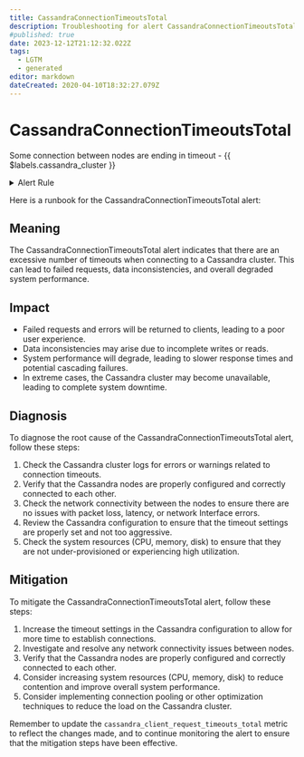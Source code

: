 ```yaml
---
title: CassandraConnectionTimeoutsTotal
description: Troubleshooting for alert CassandraConnectionTimeoutsTotal
#published: true
date: 2023-12-12T21:12:32.022Z
tags: 
  - LGTM
  - generated
editor: markdown
dateCreated: 2020-04-10T18:32:27.079Z
---
```


# CassandraConnectionTimeoutsTotal

Some connection between nodes are ending in timeout - {{ $labels.cassandra_cluster }}

<details>
  <summary>Alert Rule</summary>

{{% rule "cassandra/instaclustr-cassandra-exporter.yml" "CassandraConnectionTimeoutsTotal" %}}

{{% comment %}}

```yaml
alert: CassandraConnectionTimeoutsTotal
expr: avg(cassandra_client_request_timeouts_total) by (cassandra_cluster,instance) > 5
for: 2m
labels:
    severity: critical
annotations:
    summary: Cassandra connection timeouts total (instance {{ $labels.instance }})
    description: |-
        Some connection between nodes are ending in timeout - {{ $labels.cassandra_cluster }}
          VALUE = {{ $value }}
          LABELS = {{ $labels }}
    runbook: https://github.com/srerun/prometheus-alerts/blob/main/content/runbooks/instaclustr-cassandra-exporter/CassandraConnectionTimeoutsTotal.md

```

{{% /comment %}}

</details>


Here is a runbook for the CassandraConnectionTimeoutsTotal alert:

## Meaning

The CassandraConnectionTimeoutsTotal alert indicates that there are an excessive number of timeouts when connecting to a Cassandra cluster. This can lead to failed requests, data inconsistencies, and overall degraded system performance.

## Impact

* Failed requests and errors will be returned to clients, leading to a poor user experience.
* Data inconsistencies may arise due to incomplete writes or reads.
* System performance will degrade, leading to slower response times and potential cascading failures.
* In extreme cases, the Cassandra cluster may become unavailable, leading to complete system downtime.

## Diagnosis

To diagnose the root cause of the CassandraConnectionTimeoutsTotal alert, follow these steps:

1. Check the Cassandra cluster logs for errors or warnings related to connection timeouts.
2. Verify that the Cassandra nodes are properly configured and correctly connected to each other.
3. Check the network connectivity between the nodes to ensure there are no issues with packet loss, latency, or network Interface errors.
4. Review the Cassandra configuration to ensure that the timeout settings are properly set and not too aggressive.
5. Check the system resources (CPU, memory, disk) to ensure that they are not under-provisioned or experiencing high utilization.

## Mitigation

To mitigate the CassandraConnectionTimeoutsTotal alert, follow these steps:

1. Increase the timeout settings in the Cassandra configuration to allow for more time to establish connections.
2. Investigate and resolve any network connectivity issues between nodes.
3. Verify that the Cassandra nodes are properly configured and correctly connected to each other.
4. Consider increasing system resources (CPU, memory, disk) to reduce contention and improve overall system performance.
5. Consider implementing connection pooling or other optimization techniques to reduce the load on the Cassandra cluster.

Remember to update the `cassandra_client_request_timeouts_total` metric to reflect the changes made, and to continue monitoring the alert to ensure that the mitigation steps have been effective.